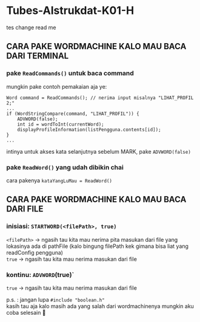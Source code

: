 # Tubes-Alstrukdat-K01-H
tes change read me

## CARA PAKE WORDMACHINE KALO MAU BACA DARI TERMINAL 
### pake `ReadCommands()` untuk baca command  
mungkin pake contoh pemakaian aja ye:  
```
Word command = ReadCommands(); // nerima input misalnya "LIHAT_PROFIL 2;"
...  
if (WordStringCompare(command, "LIHAT_PROFIL")) {
    ADVWORD(false);  
    int id = wordToInt(currentWord);
    displayProfileInformation(listPengguna.contents[id]);
}
...
```
intinya untuk akses kata selanjutnya sebelum MARK, pake `ADVWORD(false)`

### pake `ReadWord()` yang udah dibikin chai
cara pakenya 
`kataYangLuMau = ReadWord()`

## CARA PAKE WORDMACHINE KALO MAU BACA DARI FILE 
### inisiasi: `STARTWORD(<filePath>, true)`
`<filePath>` -> ngasih tau kita mau nerima pita masukan dari file yang lokasinya ada di pathFile (kalo bingung filePath kek gimana bisa liat yang readConfig pengguna)  
`true` -> ngasih tau kita mau nerima masukan dari file  
### kontinu: `ADVWORD`(true)`
`true` -> ngasih tau kita mau nerima masukan dari file  

p.s. : jangan lupa `#include "boolean.h"`  
kasih tau aja kalo masih ada yang salah dari wordmachinenya mungkin aku coba selesain 👋
